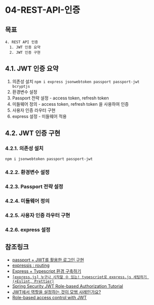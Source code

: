 # 04-REST-API-인증

## 목표

```tree
4. REST API 인증
  1. JWT 인증 요약
  2. JWT 인증 구현
```

## 4.1. JWT 인증 요약

1. 의존성 설치 `npm i express jsonwebtoken passport passport-jwt bcryptjs`
2. 환경변수 설정
3. Passport 전략 설정 - access token, refresh token
4. 미들웨어 정의 - access token, refresh token 을 사용하여 인증
5. 사용자 인증 라우터 구현
6. express 설정 - 미들웨어 적용

## 4.2. JWT 인증 구현

### 4.2.1. 의존성 설치

```bash
npm i jsonwebtoken passport passport-jwt
```

### 4.2.2. 환경변수 설정

### 4.2.3. Passport 전략 설정

### 4.2.4. 미들웨어 정의

### 4.2.5. 사용자 인증 라우터 구현

### 4.2.6. express 설정

## 참조링크

- [passport + JWT를 활용한 로그인 구현](https://velog.io/@pixelstudio/passport-JWT%EB%A5%BC-%ED%99%9C%EC%9A%A9%ED%95%9C-%EB%A1%9C%EA%B7%B8%EC%9D%B8-%EA%B5%AC%ED%98%84)
- [expressjs : routing](https://expressjs.com/en/guide/routing.html)
- [Express + Typescript 환경 구축하기](https://velog.io/@brgndy/Express-Typescript-%ED%99%98%EA%B2%BD-%EA%B5%AC%EC%B6%95%ED%95%98%EA%B8%B0)
- [`[express.js] 누구나 시작할 수 있는! typescript로 express.js 세팅하기 (+Eslint, Prettier)`](https://velog.io/@gyulhana/express.js-%EB%88%84%EA%B5%AC%EB%82%98-%EC%8B%9C%EC%9E%91%ED%95%A0-%EC%88%98-%EC%9E%88%EB%8A%94-typescript%EB%A1%9C-express.js-%EC%84%B8%ED%8C%85%ED%95%98%EA%B8%B0-Eslint-Prettier)
- [Spring Security JWT Role-based Authorization Tutorial](https://www.codejava.net/frameworks/spring-boot/spring-security-jwt-role-based-authorization)
- [JWT에서 역할을 설정하는 것이 모범 사례인가요?](https://stackoverflow.com/questions/47224931/is-setting-roles-in-jwt-a-best-practice)
- [Role-based access control with JWT](https://docs.netlify.com/security/secure-access-to-sites/role-based-access-control/)
